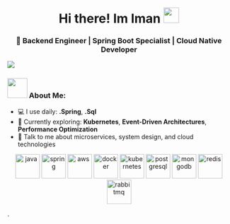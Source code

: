 <h1 align="center">Hi there! <span style="font-weight: bold;">Im Iman</span> <img src="https://github.com/TheDudeThatCode/TheDudeThatCode/blob/master/Assets/Hi.gif" width="35" /></h1>
<h3 align="center">🚀 Backend Engineer | Spring Boot Specialist | Cloud Native Developer</h3>

![](https://camo.githubusercontent.com/992babdffd8c74a1502de375fbdf7e4d54773242/68747470733a2f2f6d656469612e67697068792e636f6d2f6d656469612f53576f536b4e36447854737a71494b4571762f67697068792e676966)

### <img src="https://github.com/TheDudeThatCode/TheDudeThatCode/blob/master/Assets/Developer.gif" width="45" /> About Me:
- 💻 I use daily: **.Spring**, **.Sql**
- 🌱 Currently exploring: **Kubernetes**, **Event-Driven Architectures**, **Performance Optimization**
- 💬 Talk to me about microservices, system design, and cloud technologies

<p align="center">
  <img src="https://www.vectorlogo.zone/logos/java/java-icon.svg" alt="java" width="55" height="55"/>
  <img src="https://www.vectorlogo.zone/logos/springio/springio-icon.svg" alt="spring" width="55" height="55"/>
  <img src="https://www.vectorlogo.zone/logos/amazon_aws/amazon_aws-icon.svg" alt="aws" width="55" height="55"/>
  <img src="https://www.vectorlogo.zone/logos/docker/docker-icon.svg" alt="docker" width="55" height="55"/>
  <img src="https://www.vectorlogo.zone/logos/kubernetes/kubernetes-icon.svg" alt="kubernetes" width="55" height="55"/>
  <img src="https://www.vectorlogo.zone/logos/postgresql/postgresql-icon.svg" alt="postgresql" width="55" height="55"/>
  <img src="https://www.vectorlogo.zone/logos/mongodb/mongodb-icon.svg" alt="mongodb" width="55" height="55"/>
  <img src="https://www.vectorlogo.zone/logos/redis/redis-icon.svg" alt="redis" width="55" height="55"/>
  <img src="https://www.vectorlogo.zone/logos/rabbitmq/rabbitmq-icon.svg" alt="rabbitmq" width="55" height="55"/>
</p>
.
